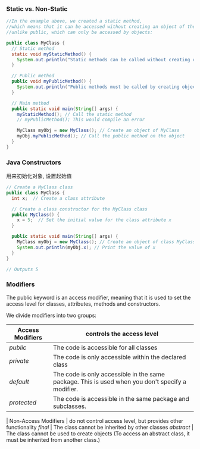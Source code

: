 ### Static vs. Non-Static
```java
//In the example above, we created a static method, 
//which means that it can be accessed without creating an object of the class, 
//unlike public, which can only be accessed by objects:

public class MyClass {
  // Static method
  static void myStaticMethod() {
    System.out.println("Static methods can be called without creating objects");
  }

  // Public method
  public void myPublicMethod() {
    System.out.println("Public methods must be called by creating objects");
  }

  // Main method
  public static void main(String[] args) {
    myStaticMethod(); // Call the static method
    // myPublicMethod(); This would compile an error

    MyClass myObj = new MyClass(); // Create an object of MyClass
    myObj.myPublicMethod(); // Call the public method on the object
  }
}
```

### Java Constructors
用来初始化对象, 设置起始值
```java
// Create a MyClass class
public class MyClass {
  int x;  // Create a class attribute

  // Create a class constructor for the MyClass class
  public MyClass() {
    x = 5;  // Set the initial value for the class attribute x
  }

  public static void main(String[] args) {
    MyClass myObj = new MyClass(); // Create an object of class MyClass (This will call the constructor)
    System.out.println(myObj.x); // Print the value of x
  }
}

// Outputs 5
```

### Modifiers
The public keyword is an access modifier, meaning that it is used to set the access level for classes, attributes, methods and constructors.

We divide modifiers into two groups:

| Access Modifiers | controls the access level |
-- | --------------------------------
*public*	| The code is accessible for all classes	
*private*	| The code is only accessible within the declared class	
*default* |	The code is only accessible in the same package. This is used when you don't specify a modifier.
*protected*	| The code is accessible in the same package and subclasses. 

| Non-Access Modifiers | do not control access level, but provides other functionality
*final*	| The class cannot be inherited by other classes 
*abstract* | The class cannot be used to create objects (To access an abstract class, it must be inherited from another class.)
